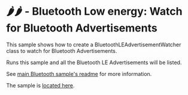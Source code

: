 # 🌶️🌶️ - Bluetooth Low energy: Watch for Bluetooth Advertisements

This sample shows how to create a BluetoothLEAdvertisementWatcher class to watch for Bluetooth Advertisements.

Runs this sample and all the Bluetooth LE Advertisements will be listed.

See [main Bluetooth sample's readme](../README.md) for more information.

The sample is [located here](./Program.cs).
